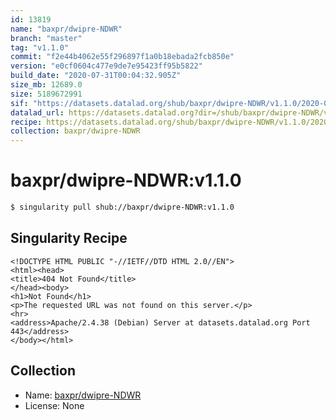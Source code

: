 ```yaml
---
id: 13819
name: "baxpr/dwipre-NDWR"
branch: "master"
tag: "v1.1.0"
commit: "f2e44b4062e55f296897f1a0b18ebada2fcb850e"
version: "e0cf0604c477e9de7e95423ff95b5822"
build_date: "2020-07-31T00:04:32.905Z"
size_mb: 12689.0
size: 5189672991
sif: "https://datasets.datalad.org/shub/baxpr/dwipre-NDWR/v1.1.0/2020-07-31-f2e44b40-e0cf0604/e0cf0604c477e9de7e95423ff95b5822.sif"
datalad_url: https://datasets.datalad.org?dir=/shub/baxpr/dwipre-NDWR/v1.1.0/2020-07-31-f2e44b40-e0cf0604/
recipe: https://datasets.datalad.org/shub/baxpr/dwipre-NDWR/v1.1.0/2020-07-31-f2e44b40-e0cf0604/Singularity
collection: baxpr/dwipre-NDWR
---
```


# baxpr/dwipre-NDWR:v1.1.0

```bash
$ singularity pull shub://baxpr/dwipre-NDWR:v1.1.0
```

## Singularity Recipe

```singularity
<!DOCTYPE HTML PUBLIC "-//IETF//DTD HTML 2.0//EN">
<html><head>
<title>404 Not Found</title>
</head><body>
<h1>Not Found</h1>
<p>The requested URL was not found on this server.</p>
<hr>
<address>Apache/2.4.38 (Debian) Server at datasets.datalad.org Port 443</address>
</body></html>
```

## Collection

 - Name: [baxpr/dwipre-NDWR](https://github.com/baxpr/dwipre-NDWR)
 - License: None

